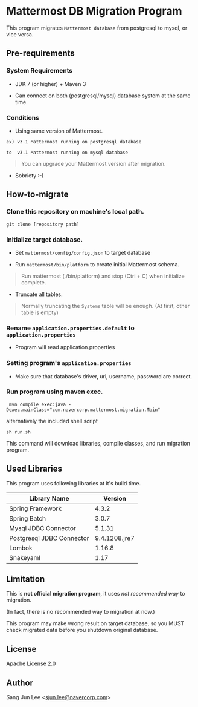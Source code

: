 # Mattermost DB Migration Program

This program migrates `Mattermost database` from postgresql to mysql, or vice versa.

## Pre-requirements

### System Requirements

* JDK 7 (or higher) + Maven 3

* Can connect on both (postgresql/mysql) database system at the same time.

### Conditions

* Using same version of Mattermost.
 
 ```
ex) v3.1 Mattermost running on postgresql database
 
 to  v3.1 Mattermost running on mysql database
 ```
 
  > You can upgrade your Mattermost version after migration.

* Sobriety :-)

## How-to-migrate

### Clone this repository on machine's local path.
`git clone [repository path]`

### Initialize target database.

* Set `mattermost/config/config.json` to target database

* Run `mattermost/bin/platform` to create initial Mattermost schema.

> Run mattermost (./bin/platform) and stop (Ctrl + C) when initialize complete.

* Truncate all tables.

>Normally truncating the `Systems` table will be enough. (At first, other table is empty)

### Rename `application.properties.default` to `application.properties`

* Program will read application.properties

### Setting program's `application.properties`

* Make sure that database's driver, url, username, password are correct.


### Run program using maven exec. 

```
 mvn compile exec:java -Dexec.mainClass="com.navercorp.mattermost.migration.Main"
```
alternatively the included shell script

```
sh run.sh
```

This command will download libraries, compile classes, and run migration program.

## Used Libraries

This program uses following libraries at it's build time.

|Library Name| Version|
|---|---|
|Spring Framework|4.3.2|
|Spring Batch|3.0.7|
|Mysql JDBC Connector|5.1.31|
|Postgresql JDBC Connector|9.4.1208.jre7|
|Lombok|1.16.8|
|Snakeyaml|1.17|


## Limitation

This is **not official migration program**, it uses *not recommended way* to migration.

(In fact, there is no recommended way to migration at now.)
 
This program may make wrong result on target database, so you MUST check migrated data before you shutdown original database.

## License

Apache License 2.0

## Author

Sang Jun Lee \<sjun.lee@navercorp.com\>
